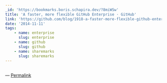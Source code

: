 ```yaml
---
_id: 'https://bookmarks.boris.schapira.dev/?8miWSw'
title: 'A faster, more flexible GitHub Enterprise · GitHub'
link: 'https://github.com/blog/1918-a-faster-more-flexible-github-enterprise'
date: '2014-11-11'
tags:
    - name: enterprise
      slug: enterprise
    - name: github
      slug: github
    - name: sharemarks
      slug: sharemarks
---
```


<br>&#8212;
<a href="https://bookmarks.boris.schapira.dev/?8miWSw" title="Permalink">Permalink</a>
